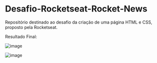# Desafio-Rocketseat-Rocket-News
Repositório destinado ao desafio da criação de uma página HTML e CSS, proposto pela Rocketseat. 

Resultado Final:


![image](https://user-images.githubusercontent.com/90939916/172888239-8ca8955d-c37e-4907-8a4f-900bb2f40d3b.png)

![image](https://user-images.githubusercontent.com/90939916/174389688-1f6e53ff-8baa-4938-8188-e0e586a434f4.png)
